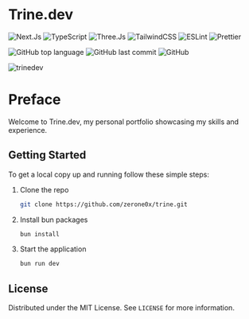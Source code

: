 # Trine.dev

![Next.Js](https://img.shields.io/badge/next.js-000000?style=flat&logo=nextdotjs&logoColor=white)
![TypeScript](https://img.shields.io/badge/TypeScript-3178C6?style=flat&logo=typescript&logoColor=white)
![Three.Js](https://img.shields.io/badge/Three.js-000000?style=flat&logo=three.js&logoColor=white)
![TailwindCSS](https://img.shields.io/badge/TailwindCSS-06B6D4?style=flat&logo=tailwind-css&logoColor=white) ![ESLint](https://img.shields.io/badge/ESLint-4B32C3?style=flat&logo=eslint&logoColor=white) ![Prettier](https://img.shields.io/badge/Prettier-F7B93E?style=flat&logo=prettier&logoColor=white)

![GitHub top language](https://img.shields.io/github/languages/top/zerone0x/trine) ![GitHub last commit](https://img.shields.io/github/last-commit/zerone0x/trine)
![GitHub](https://img.shields.io/github/license/zerone0x/trine)

![trinedev](https://cdn.jsdelivr.net/gh/h3x311/upic@main/LC3/2024/trinedevtest.png)

# Preface

Welcome to Trine.dev, my personal portfolio showcasing my skills and experience.

## Getting Started

To get a local copy up and running follow these simple steps:

1. Clone the repo
   ```sh
   git clone https://github.com/zerone0x/trine.git
   ```
2. Install bun packages
   ```sh
   bun install
   ```
3. Start the application
   ```sh
   bun run dev
   ```

## License

Distributed under the MIT License. See `LICENSE` for more information.
